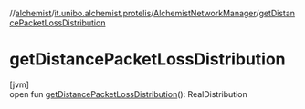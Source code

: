 //[alchemist](../../../index.md)/[it.unibo.alchemist.protelis](../index.md)/[AlchemistNetworkManager](index.md)/[getDistancePacketLossDistribution](get-distance-packet-loss-distribution.md)

# getDistancePacketLossDistribution

[jvm]\
open fun [getDistancePacketLossDistribution](get-distance-packet-loss-distribution.md)(): RealDistribution
